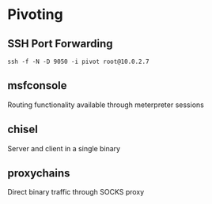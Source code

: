 # Pivoting

## SSH Port Forwarding
```
ssh -f -N -D 9050 -i pivot root@10.0.2.7
```

## msfconsole
Routing functionality available through meterpreter sessions

## chisel
Server and client in a single binary

## proxychains
Direct binary traffic through SOCKS proxy
